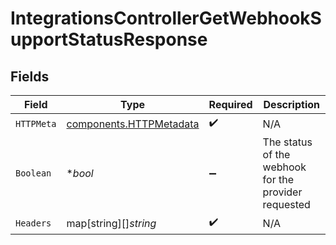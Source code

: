 # IntegrationsControllerGetWebhookSupportStatusResponse


## Fields

| Field                                                              | Type                                                               | Required                                                           | Description                                                        |
| ------------------------------------------------------------------ | ------------------------------------------------------------------ | ------------------------------------------------------------------ | ------------------------------------------------------------------ |
| `HTTPMeta`                                                         | [components.HTTPMetadata](../../models/components/httpmetadata.md) | :heavy_check_mark:                                                 | N/A                                                                |
| `Boolean`                                                          | **bool*                                                            | :heavy_minus_sign:                                                 | The status of the webhook for the provider requested               |
| `Headers`                                                          | map[string][]*string*                                              | :heavy_check_mark:                                                 | N/A                                                                |